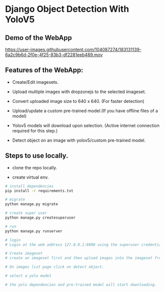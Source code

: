 # Django Object Detection With YoloV5

## Demo of the WebApp
https://user-images.githubusercontent.com/104087274/183131139-6a2c9b6d-2f0e-4f25-83b3-df2281eeb489.mov


## Features of the WebApp:

- Create/Edit imagesets.

- Upload multiple images with dropzonejs to the selected imageset.

- Convert uploaded image size to 640 x 640. (For faster detection)
 
- Upload/update a custom pre-trained model.(If you have offline files of a model)

- Yolov5 models will download upon selection. (Active internet connection required for this step.)

- Detect object on an image with yolov5/custom pre-trained model.

## Steps to use locally.

- clone the repo locally.

- create virtual env.

```bash
# install dependencies
pip install -r requirements.txt

# migrate
python manage.py migrate

# create super user
python manage.py createsuperuser

# run
python manage.py runserver

# login
# Login at the web address 127.0.0.1:8000 using the superuser credentials.

# Create imageset
# create an imageset first and then upload images into the imageset from imageset detail page.

# On images list page click on detect object.

# select a yolo model

# the yolo dependencies and pre-trained model will start downloading.
```

